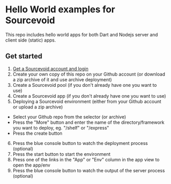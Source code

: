 # Hello World examples for Sourcevoid

This repo includes hello world apps for both Dart and Nodejs server and client side (static) apps. 

## Get started

1. [Get a Sourcevoid account and login](https://cloud.sourcevoid.com/#signup)
2. Create your own copy of this repo on your Github account (or download a zip archive of it and use archive deployment)
3. Create a Sourcevoid pool (if you don't already have one you want to use)
4. Create a Sourcevoid app (if you don't already have one you want to use)
5. Deploying a Sourcevoid environment (either from your Github account or upload a zip archive)
  - Select your Github repo from the selector (or archive)
  - Press the "More" button and enter the name of the directory/framework you want to deploy, eg. "/shelf" or "/express"
  - Press the create button
6. Press the blue console button to watch the deployment process (optional)
7. Press the start button to start the environment
8. Press one of the links in the "App" or "Env" column in the app view to open the app/env 
9. Press the blue console button to watch the output of the server process (optional) 


